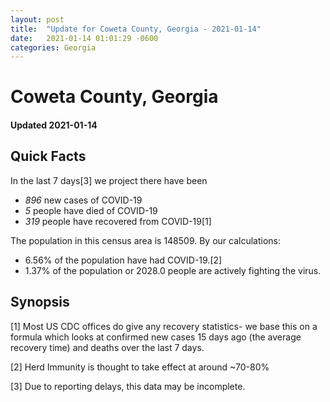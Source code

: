 ```yaml
---
layout: post
title:  "Update for Coweta County, Georgia - 2021-01-14"
date:   2021-01-14 01:01:29 -0600
categories: Georgia
---
```


# Coweta County, Georgia
#### Updated 2021-01-14

## Quick Facts

In the last 7 days[3] we project there have been
- *896* new cases of COVID-19
- *5* people have died of COVID-19
- *319* people have recovered from COVID-19[1]

The population in this census area is 148509. By our calculations:
- 6.56% of the population have had COVID-19.[2]
- 1.37% of the population or 2028.0 people are actively fighting the virus.

## Synopsis




[1] Most US CDC offices do give any recovery statistics- we base this on a formula which looks at confirmed new cases
15 days ago (the average recovery time) and deaths over the last 7 days.

[2] Herd Immunity is thought to take effect at around ~70-80%

[3] Due to reporting delays, this data may be incomplete.
 
    